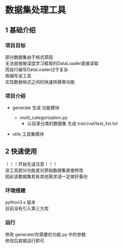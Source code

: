 # 数据集处理工具

## 1 基础介绍

### 项目目标

部分数据集由于格式原因  
无法直接被深度学习框架的DataLoader直接读取  
而自行编写DataLoader过于复杂  
故编写该工具  
实现数据格式之间的快速转换等功能

### 项目介绍

- generate 生成 功能模块
    - multi_categorization.py
        - 以目录分类的数据集 生成 train/val/test_list.txt

- utils 工具集模块

## 2 快速使用

！！！开始先请注意！！！  
该工具部分功能是对原始数据集直接修改  
因此该数据集若有其他需求请一定做好备份

### 环境搭建

python3.x 版本  
目前没有引入第三方库

### 运行

修改 generate/你需要的功能.py 中的参数  
修改后直接运行即可


